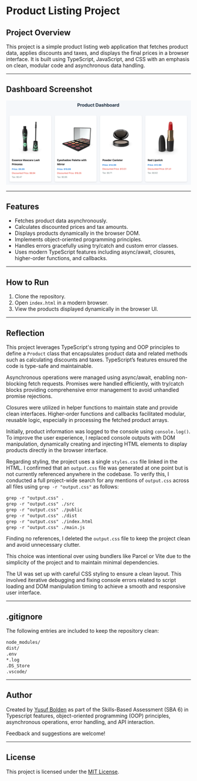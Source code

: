 # Product Listing Project

## Project Overview

This project is a simple product listing web application that fetches product data, applies discounts and taxes, and displays the final prices in a browser interface. It is built using TypeScript, JavaScript, and CSS with an emphasis on clean, modular code and asynchronous data handling.

---

## Dashboard Screenshot

![](./src/images/dashboard.png)

---

## Features

- Fetches product data asynchronously.
- Calculates discounted prices and tax amounts.
- Displays products dynamically in the browser DOM.
- Implements object-oriented programming principles.
- Handles errors gracefully using try/catch and custom error classes.
- Uses modern TypeScript features including async/await, closures, higher-order functions, and callbacks.

---

## How to Run

1. Clone the repository.
2. Open `index.html` in a modern browser.
3. View the products displayed dynamically in the browser UI.

---

## Reflection

This project leverages TypeScript's strong typing and OOP principles to define a `Product` class that encapsulates product data and related methods such as calculating discounts and taxes. TypeScript’s features ensured the code is type-safe and maintainable.

Asynchronous operations were managed using async/await, enabling non-blocking fetch requests. Promises were handled efficiently, with try/catch blocks providing comprehensive error management to avoid unhandled promise rejections.

Closures were utilized in helper functions to maintain state and provide clean interfaces. Higher-order functions and callbacks facilitated modular, reusable logic, especially in processing the fetched product arrays.

Initially, product information was logged to the console using `console.log()`. To improve the user experience, I replaced console outputs with DOM manipulation, dynamically creating and injecting HTML elements to display products directly in the browser interface.

Regarding styling, the project uses a single `styles.css` file linked in the HTML. I confirmed that an `output.css` file was generated at one point but is not currently referenced anywhere in the codebase. To verify this, I conducted a full project-wide search for any mentions of `output.css` across all files using `grep -r "output.css"` as follows:

```
grep -r "output.css" .
grep -r "output.css" ./src
grep -r "output.css" ./public
grep -r "output.css" ./dist
grep -r "output.css" ./index.html
grep -r "output.css" ./main.js
```

Finding no references, I deleted the `output.css` file to keep the project clean and avoid unnecessary clutter.

This choice was intentional over using bundlers like Parcel or Vite due to the simplicity of the project and to maintain minimal dependencies.

The UI was set up with careful CSS styling to ensure a clean layout. This involved iterative debugging and fixing console errors related to script loading and DOM manipulation timing to achieve a smooth and responsive user interface.

---

## .gitignore

The following entries are included to keep the repository clean:

```
node_modules/
dist/
.env
*.log
.DS_Store
.vscode/
```

---

## Author

Created by [Yusuf Bolden](https://github.com/YusufBolden) as part of the Skills-Based Assessment (SBA 6) in Typescript features, object-oriented programming (OOP) principles, asynchronous operations, error handling, and API interaction.

Feedback and suggestions are welcome!

---

## License

This project is licensed under the [MIT License](https://opensource.org/licenses/MIT).
